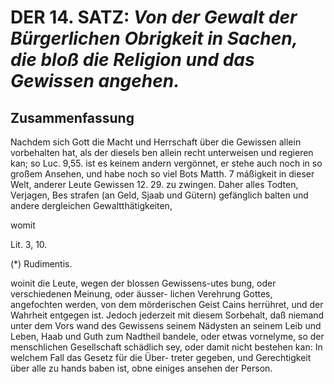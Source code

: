 <!-- seite 671 -->
DER 14. SATZ: *Von der Gewalt der Bürgerlichen Obrigkeit in Sachen, die bloß die Religion und das Gewissen angehen.*
====================================================================================================================

Zusammenfassung
---------------

Nachdem sich Gott die Macht und Herrschaft über
die Gewissen allein vorbehalten hat, als der diesels
ben allein recht unterweisen und regieren kan; so Luc. 9,55.
ist es keinem andern vergönnet, er stehe auch noch
in so großem Ansehen, und habe noch so viel Bots Matth. 7
máßigkeit in dieser Welt, anderer Leute Gewissen 12. 29.
zu zwingen. Daher alles Todten, Verjagen, Bes
strafen (an Geld, Sjaab und Gütern) gefänglich
balten und andere dergleichen Gewaltthätigkeiten,

womit

Lit. 3, 10.

(*) Rudimentis.
<!-- seite 672 -->
 woinit die Leute, wegen der blossen Gewissens-utes
bung, oder verschiedenen Meinung, oder äusser-
lichen Verehrung Gottes, angefochten werden,
von dem mörderischen Geist Cains herrühret, und
der Wahrheit entgegen ist. Jedoch jederzeit mit
diesem Sorbehalt, daß niemand unter dem Vors
wand des Gewissens seinem Nädysten an seinem
Leib und Leben, Haab und Guth zum Nadtheil
bandele, oder etwas vornelyme, so der menschlichen
Gesellschaft schädlich sey, oder damit nicht bestehen
kan: In welchem Fall das Gesetz für die Über-
treter gegeben, und Gerechtigkeit über alle zu hands
baben ist, obne einiges ansehen der Person.
